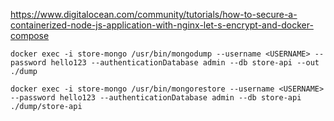 https://www.digitalocean.com/community/tutorials/how-to-secure-a-containerized-node-js-application-with-nginx-let-s-encrypt-and-docker-compose

<!-- Mongo restore data from local machine database -->

```
docker exec -i store-mongo /usr/bin/mongodump --username <USERNAME> --password hello123 --authenticationDatabase admin --db store-api --out ./dump

docker exec -i store-mongo /usr/bin/mongorestore --username <USERNAME> --password hello123 --authenticationDatabase admin --db store-api ./dump/store-api
```
